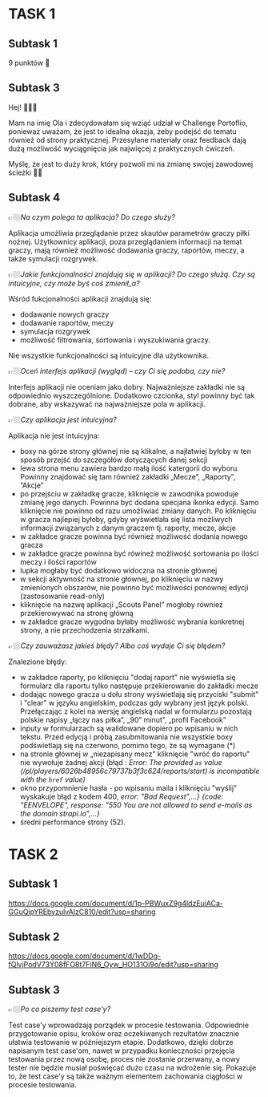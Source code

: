# TASK 1
## Subtask 1
9 punktów 🥂
## Subtask 3
Hej! 🙋🏼‍♀️

Mam na imię Ola i zdecydowałam się wziąć udział w Challenge Portoflio, ponieważ uważam, że jest to idealna okazja, żeby podejść do tematu również od strony praktycznej. Przesyłane materiały oraz feedback dają dużą możliwość wyciągnięcia jak najwięcej z praktycznych ćwiczeń.

Myślę, że jest to duży krok, który pozwoli mi na zmianę swojej zawodowej ścieżki 🕵🏼

## Subtask 4
👉🏼*Na czym polega ta aplikacja? Do czego służy?*

Aplikacja umożliwia przeglądanie przez skautów parametrów graczy piłki nożnej. Użytkownicy aplikacji, poza przeglądaniem informacji na temat graczy, mają również możliwość dodawania graczy, raportów, meczy, a także symulacji rozgrywek.

👉🏼*Jakie funkcjonalności znajdują się w aplikacji? Do czego służą. Czy są intuicyjne, czy może byś coś zmienił_a?*

Wśród fukcjonalności aplikacji znajdują się: 
- dodawanie nowych graczy
- dodawanie raportów, meczy
- symulacja rozgrywek
- możliwość filtrowania, sortowania i wyszukiwania graczy.

Nie wszystkie funkcjonalności są intuicyjne dla użytkownika.

👉🏼*Oceń interfejs aplikacji (wygląd) – czy Ci się podoba, czy nie?*

Interfejs aplikacji nie oceniam jako dobry. Najważniejsze zakładki nie są odpowiednio wyszczególnione. Dodatkowo czcionka, styl powinny być tak dobrane, aby wskazywać na najważniejsze pola w aplikacji.

👉🏼*Czy aplikacja jest intuicyjna?*

Aplikacja nie jest intuicyjna: 
- boxy na górze strony głównej nie są klikalne, a najłatwiej byłoby w ten sposób przejść do szczegółów dotyczących danej sekcji
- lewa strona menu zawiera bardzo małą ilość katergorii do wyboru. Powinny znajdować się tam również zakładki „Mecze”, „Raporty”, ”Akcje”
- po przejściu w zakładkę gracze, kliknięcie w zawodnika powoduje zmianę jego danych. Powinna być dodana specjana ikonka edycji. Samo kliknięcie nie powinno od razu umożliwiać zmiany danych. Po kliknięciu w gracza najlepiej byłoby, gdyby wyświetlała się lista możliwych informacji związanych z danym graczem tj. raporty, mecze, akcje
- w zakładce gracze powinna być również możliwość dodania nowego gracza
- w zakładce gracze powinna być rówineż możliwość sortowania po ilości meczy i ilości raportów
- lupka mogłaby być dodatkowo widoczna na stronie głównej
- w sekcji aktywność na stronie głównej, po kliknięciu w nazwy zmienionych obszarów, nie powinno być możliwości ponownej edycji (zastosowanie read-only)
- kliknięcie na nazwę aplikacji „Scouts Panel” mogłoby również przekierowywać na stronę główną
- w zakładce gracze wygodna byłaby możliwość wybrania konkretnej strony, a nie przechodzenia strzałkami.

👉🏼*Czy zauważasz jakieś błędy? Albo coś wydaje Ci się błędem?*

Znalezione błędy: 
- w zakładce raporty, po kliknięciu "dodaj raport" nie wyświetla się formularz dla raportu tylko następuje przekierowanie do zakładki mecze
- dodając nowego gracza u dołu strony wyświetlają się przyciski "submit" i "clear" w języku angielskim, podczas gdy wybrany jest język polski. Przełączając z kolei na wersję angielską nadal w formularzu pozostają polskie napisy „łączy nas piłka”, „90” minut”, „profil Facebook”
- inputy w formularzach są walidowane dopiero po wpisaniu w nich tekstu. Przed edycją i próbą zasubmitowania nie wszystkie boxy podświetlają się na czerwono, pomimo tego, że są wymagane (*)
- na stronie głównej w „niezapisany mecz” kliknięcie "wróć do raportu" nie wywołuje żadnej akcji (błąd : *Error: The provided `as` value (/pl/players/6026b48956c79737b3f3c624/reports/start) is incompatible with the `href` value)*
- okno przypomnienie hasła - po wpisaniu maila i kliknięciu "wyślij" wyskakuje błąd z kodem 400, *error: "Bad Request”,…} {code: "EENVELOPE", response: "550 You are not allowed to send e-mails as the domain strapi.io",…}*
- średni performance strony (52).

# TASK 2
## Subtask 1
https://docs.google.com/document/d/1p-PBWuxZ9g4ldzEuiACa-GGuQipYREbyzulvAIzC810/edit?usp=sharing
## Subtask 2
https://docs.google.com/document/d/1wDDg-fQlvjPodV73Y08fFO8t7FiN6_Oyw_HO131Oi9o/edit?usp=sharing
## Subtask 3
👉🏼*Po co piszemy test case'y?*

Test case'y wprowadzają porządek w procesie testowania. Odpowiednie przygotowanie opisu, kroków oraz oczekiwanych rezultatów znacznie ułatwia testowanie w późniejszym etapie. Dodatkowo, dzięki dobrze napisanym test case'om, nawet w przypadku konieczności przejęcia testowania przez nową osobę, proces nie zostanie przerwany, a nowy tester nie będzie musiał poświęcać dużo czasu na wdrożenie się. Pokazuje to, że test case'y są także ważnym elementem zachowania ciągłości w procesie testowania.

